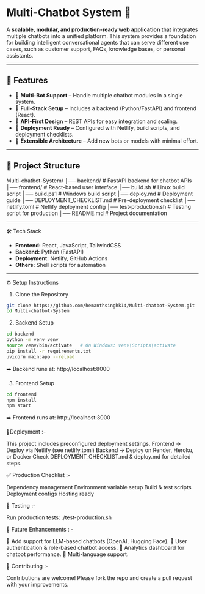 # Multi-Chatbot System 🤖

A **scalable, modular, and production-ready web application** that integrates multiple chatbots into a unified platform. This system provides a foundation for building intelligent conversational agents that can serve different use cases, such as customer support, FAQs, knowledge bases, or personal assistants.

---

## 🚀 Features
- 🔹 **Multi-Bot Support** – Handle multiple chatbot modules in a single system.
- 🔹 **Full-Stack Setup** – Includes a backend (Python/FastAPI) and frontend (React).
- 🔹 **API-First Design** – REST APIs for easy integration and scaling.
- 🔹 **Deployment Ready** – Configured with Netlify, build scripts, and deployment checklists.
- 🔹 **Extensible Architecture** – Add new bots or models with minimal effort.

---

## 📂 Project Structure

Multi-chatbot-System/
│── backend/ # FastAPI backend for chatbot APIs
│── frontend/ # React-based user interface
│── build.sh # Linux build script
│── build.ps1 # Windows build script
│── deploy.md # Deployment guide
│── DEPLOYMENT_CHECKLIST.md # Pre-deployment checklist
│── netlify.toml # Netlify deployment config
│── test-production.sh # Testing script for production
│── README.md # Project documentation


---

🛠️ Tech Stack
- **Frontend:** React, JavaScript, TailwindCSS
- **Backend:** Python (FastAPI)
- **Deployment:** Netlify, GitHub Actions
- **Others:** Shell scripts for automation

---

⚙️ Setup Instructions

 1. Clone the Repository
```bash
git clone https://github.com/hemanthsinghk14/Multi-chatbot-System.git
cd Multi-chatbot-System
```
2. Backend Setup
```bash
cd backend
python -m venv venv
source venv/bin/activate   # On Windows: venv\Scripts\activate
pip install -r requirements.txt
uvicorn main:app --reload
```
➡️ Backend runs at: http://localhost:8000

3. Frontend Setup
```bash
cd frontend
npm install
npm start
```
➡️ Frontend runs at: http://localhost:3000

🚀Deployment :-

This project includes preconfigured deployment settings.
Frontend → Deploy via Netlify (see netlify.toml)
Backend → Deploy on Render, Heroku, or Docker
Check DEPLOYMENT_CHECKLIST.md & deploy.md for detailed steps.

✅ Production Checklist :-

 Dependency management
 Environment variable setup
 Build & test scripts
 Deployment configs
 Hosting ready

 🧪 Testing :-
 
Run production tests: 
./test-production.sh

📌 Future Enhancements : -

🔮 Add support for LLM-based chatbots (OpenAI, Hugging Face).
🔮 User authentication & role-based chatbot access.
🔮 Analytics dashboard for chatbot performance.
🔮 Multi-language support.

🤝 Contributing :-

Contributions are welcome!
Please fork the repo and create a pull request with your improvements.





